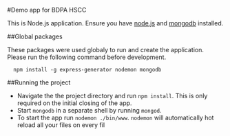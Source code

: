 #Demo app for BDPA HSCC

This is Node.js application. Ensure you have [node.js](https://nodejs.org) and [mongodb](https://www.mongodb.org) installed. 

##Global packages

These packages were used globaly to run and create the application. Please run the following command before development.
```
  npm install -g express-generator nodemon mongodb
```

##Running the project

* Navigate the the project directory and run `npm install`. This is only required on the initial closing of the app.
* Start `mongodb` in a separate shell by running `mongod`.
* To start the app run `nodemon ./bin/www`. `nodemon` will automatically hot reload all your files on every fil

